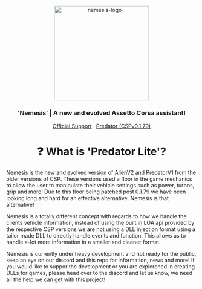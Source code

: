 <br />
<div align="center">
  <a href="https://discord.gg/fZDeS4vtqV">
    <img src="https://github.com/Jay0Hx/Nemesis/assets/119745695/85588a88-4519-4e75-9916-ab50826b28e8" alt="nemesis-logo" width="250" height="250">
  </a>
  <h3 align="center">'Nemesis' | A new and evolved Assetto Corsa assistant!</h3>
  <p align="center">
    <a href="https://discord.gg/fZDeS4vtqV">Official Support</a>
        ·
    <a href="https://github.com/Jay0Hx/predator">Predator (CSPv0.1.79)</a>
  </p>
</div>

<h1 align="center">❓ What is 'Predator Lite'?</a></h1>
Nemesis is the new and evolved version of AlienV2 and PredatorV1 from the older versions of CSP. These versions used a floor in the game mechanics to allow the user to manipulate their vehicle settings such as power, turbos, grip and more! Due to this floor being patched post 0.1.79 we have been looking long and hard for an effective alternative. Nemesis is that alternative!

Nemesis is a totally different concept with regards to how we handle the clients vehicle information, instead of using the built in LUA api provided by the respective CSP versions we are not using a DLL injection format using a tailor made DLL to directly handle events and function. This allows us to handle a-lot more information in a smaller and cleaner format.

Nemesis is currently under heavy development and not ready for the public, keep an eye on our discord and this repo for information, news and more! If you would like to suppor the development or you are expierened in creating DLLs for games, please head over to the discord and let us know, we need all the help we can get with this project!
